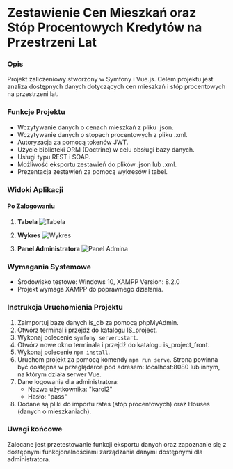# Zestawienie Cen Mieszkań oraz Stóp Procentowych Kredytów na Przestrzeni Lat

### Opis
Projekt zaliczeniowy stworzony w Symfony i Vue.js. Celem projektu jest analiza dostępnych danych dotyczących cen mieszkań i stóp procentowych na przestrzeni lat.

### Funkcje Projektu
- Wczytywanie danych o cenach mieszkań z pliku .json.
- Wczytywanie danych o stopach procentowych z pliku .xml.
- Autoryzacja za pomocą tokenów JWT.
- Użycie biblioteki ORM (Doctrine) w celu obsługi bazy danych.
- Usługi typu REST i SOAP.
- Możliwość eksportu zestawień do plików .json lub .xml.
- Prezentacja zestawień za pomocą wykresów i tabel.

### Widoki Aplikacji
#### Po Zalogowaniu
1. **Tabela**
   ![Tabela](link_do_zdjęcia)

2. **Wykres**
   ![Wykres](link_do_zdjęcia)

3. **Panel Administratora**
   ![Panel Admina](link_do_zdjęcia)

### Wymagania Systemowe
- Środowisko testowe: Windows 10, XAMPP Version: 8.2.0
- Projekt wymaga XAMPP do poprawnego działania.

### Instrukcja Uruchomienia Projektu
1. Zaimportuj bazę danych is_db za pomocą phpMyAdmin.
2. Otwórz terminal i przejdź do katalogu IS_project.
3. Wykonaj polecenie `symfony server:start`.
4. Otwórz nowe okno terminala i przejdź do katalogu is_project_front.
5. Wykonaj polecenie `npm install`.
6. Uruchom projekt za pomocą komendy `npm run serve`. Strona powinna być dostępna w przeglądarce pod adresem: localhost:8080 lub innym, na którym działa serwer Vue.
7. Dane logowania dla administratora: 
   - Nazwa użytkownika: "karol2"
   - Hasło: "pass"
8. Dodane są pliki do importu rates (stóp procentowych) oraz Houses (danych o mieszkaniach).

### Uwagi końcowe
Zalecane jest przetestowanie funkcji eksportu danych oraz zapoznanie się z dostępnymi funkcjonalnościami zarządzania danymi dostępnymi dla administratora.
